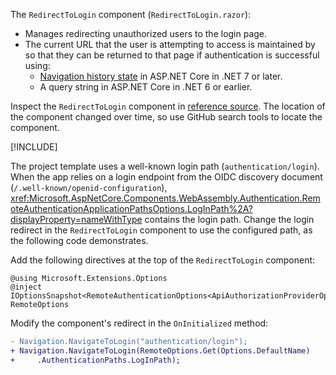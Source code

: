The `RedirectToLogin` component (`RedirectToLogin.razor`):

* Manages redirecting unauthorized users to the login page.
* The current URL that the user is attempting to access is maintained by so that they can be returned to that page if authentication is successful using:
  * [Navigation history state](xref:blazor/fundamentals/routing#navigation-history-state) in ASP.NET Core in .NET 7 or later.
  * A query string in ASP.NET Core in .NET 6 or earlier.

Inspect the `RedirectToLogin` component in [reference source](https://github.com/dotnet/aspnetcore/tree/main/src/ProjectTemplates/Web.ProjectTemplates/content/ComponentsWebAssembly-CSharp). The location of the component changed over time, so use GitHub search tools to locate the component.

[!INCLUDE[](~/includes/aspnetcore-repo-ref-source-links.md)]

The project template uses a well-known login path (`authentication/login`). When the app relies on a login endpoint from the OIDC discovery document (`/.well-known/openid-configuration`), <xref:Microsoft.AspNetCore.Components.WebAssembly.Authentication.RemoteAuthenticationApplicationPathsOptions.LogInPath%2A?displayProperty=nameWithType> contains the login path. Change the login redirect in the `RedirectToLogin` component to use the configured path, as the following code demonstrates.

Add the following directives at the top of the `RedirectToLogin` component:

```razor
@using Microsoft.Extensions.Options
@inject IOptionsSnapshot<RemoteAuthenticationOptions<ApiAuthorizationProviderOptions>> RemoteOptions
```

Modify the component's redirect in the `OnInitialized` method:

```diff
- Navigation.NavigateToLogin("authentication/login");
+ Navigation.NavigateToLogin(RemoteOptions.Get(Options.DefaultName)
+     .AuthenticationPaths.LogInPath);
```
